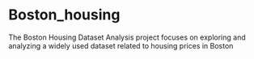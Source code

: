 # Boston_housing
The Boston Housing Dataset Analysis project focuses on exploring and analyzing a widely used dataset related to housing prices in Boston
